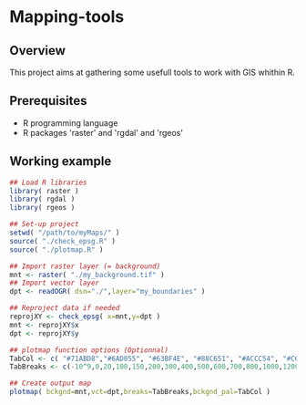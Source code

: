 # Mapping-tools

## Overview
This project aims at gathering some usefull tools to work with GIS whithin R.

## Prerequisites
* R programming language
* R packages 'raster' and 'rgdal' and 'rgeos'

## Working example
```R
## Load R libraries
library( raster )
library( rgdal )
library( rgeos )

## Set-up project
setwd( "/path/to/myMaps/" )
source( "./check_epsg.R" )
source( "./plotmap.R" )

## Import raster layer (= background)
mnt <- raster( "./my_background.tif" )
## Import vector layer
dpt <- readOGR( dsn="./",layer="my_boundaries" )

## Reproject data if needed
reprojXY <- check_epsg( x=mnt,y=dpt )
mnt <- reprojXY$x
dpt <- reprojXY$y

## plotmap function options (Optionnal)
TabCol <- c( "#71ABD8","#6AD055", "#63BF4E", "#88C651", "#ACCC54", "#C6D758", "#DEE45E", "#EFE162", "#E8D65F", "#DECB5B", "#D3BF57", "#CAAC53", "#C39D50", "#B9934C", "#AA8046", "#AC8547", "#BA904C", "#CA9B53", "#E0E0DE", "#F5F4F2")
TabBreaks <- c(-10^9,0,20,100,150,200,300,400,500,600,700,800,1000,1200,1400,1600,1800,2000,2500,3000,10^5)

## Create output map
plotmap( bckgnd=mnt,vct=dpt,breaks=TabBreaks,bckgnd_pal=TabCol )
```
